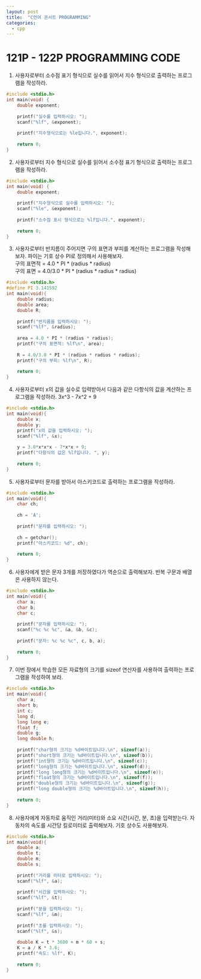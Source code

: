 ```yaml
---
layout: post
title:  "C언어 콘서트 PROGRAMMING"
categories:
  - cpp
---
```

# 121P - 122P PROGRAMMING CODE

1.  사용자로부터 소수점 표기 형식으로 실수를 읽어서 지수 형식으로 출력하는 프로그램을 작성하라.
```c
#include <stdio.h>
int main(void) {
	double exponent;
	
	printf("실수를 입력하시오: ");
	scanf("%lf", &exponent);
	
	printf("지수형식으로는 %le입니다.", exponent);
	
	return 0; 
}
```  

2.  사용자로부터 지수 형식으로 실수를 읽어서 소수점 표기 형식으로 출력하는 프로그램을 작성하라.
```c
#include <stdio.h>
int main(void) {
	double exponent;
	
	printf("지수형식으로 실수를 입력하시오: ");
	scanf("%le", &exponent);
	
	printf("소수점 표시 형식으로는 %lf입니다.", exponent); 
	
	return 0; 
}
```  

3.  사용자로부터 반지름이 주어지면 구의 표면과 부피를 계산하는 프로그램을 작성해보자. 파이는 기호 상수 PI로 정의해서 사용해보자.  
 구의 표면적 = 4.0 * PI * (radius * radius)  
 구의 표면 = 4.0/3.0 * PI * (radius * radius * radius)  
```c
#include <stdio.h>
#define PI 3.141592
int main(void){
	double radius;
	double area;
	double R;
	
	printf("반지름을 입력하시오: ");
	scanf("%lf", &radius);
	
	area = 4.0 * PI * (radius * radius);
	printf("구의 표면적: %lf\n", area);
	
	R = 4.0/3.0 * PI * (radius * radius * radius);
	printf("구의 부피: %lf\n", R);
	
	return 0;
}  
```

4.  사용자로부터 x의 값을 실수로 입력받아서 다음과 같은 다항식의 값을 계산하는 프로그램을 작성하라.
3x^3 - 7x^2 + 9
```c
#include <stdio.h>
int main(void){
	double x;
	double y; 
	printf("x의 값을 입력하시오: ");
	scanf("%lf", &x); 
	
	y = 3.0*x*x*x - 7*x*x + 9;
	printf("다항식의 값은 %lf입니다. ", y);
	
	return 0;
}
```  

5.  사용자로부터 문자를 받아서 아스키코드로 출력하는 프로그램을 작성하라.
```c
#include <stdio.h>
int main(void){
	char ch;
	
	ch = 'A';
	
	printf("문자를 입력하시오: ");
	
	ch = getchar();
	printf("아스키코드: %d", ch); 
	
	return 0;
}  
```

6.  사용자에게 받은 문자 3개를 저장하였다가 역순으로 출력해보자. 반복 구문과 배열은 사용하지 않는다.
```c
#include <stdio.h>
int main(void){
	char a;
	char b;
	char c;
	
	printf("문자를 입력하시오: ");
	scanf("%c %c %c", &a, &b, &c);
	
	printf("문자: %c %c %c", c, b, a);
	 
	return 0;
}  
```

7.  이번 장에서 학습한 모든 자료형의 크기를 sizeof 연산자를 사용하여 출력하는 프로그램을 작성하여 보라.
```c
#include <stdio.h>
int main(void){
	char a;
	short b;
	int c;
	long d;
	long long e;
	float f;
	double g;
	long double h;
	
	printf("char형의 크기는 %d바이트입니다.\n", sizeof(a));
	printf("short형의 크기는 %d바이트입니다.\n", sizeof(b));
	printf("int형의 크기는 %d바이트입니다.\n", sizeof(c));
	printf("long형의 크기는 %d바이트입니다.\n", sizeof(d));
	printf("long long형의 크기는 %d바이트입니다.\n", sizeof(e));
	printf("float형의 크기는 %d바이트입니다.\n", sizeof(f));
	printf("double형의 크기는 %d바이트입니다.\n", sizeof(g));
	printf("long double형의 크기는 %d바이트입니다.\n", sizeof(h));
	
	return 0;
}  
```

8.  사용자에게 자동차로 움직인 거리(미터)와 소요 시간(시간, 분, 초)을 입력받는다. 자동차의 속도를 시간당 킬로미터로 출력해보자. 기호 상수도 사용해보자.
```c
#include <stdio.h>
int main(void){
	double a;
	double t;
	double m;
	double s;
	
	printf("거리를 미터로 입력하시오: ");
	scanf("%lf", &a);
	
	printf("시간을 입력하시오: ");
	scanf("%lf", &t);
	
	printf("분을 입력하시오: ");
	scanf("%lf", &m);
	
	printf("초를 입력하시오: ");
	scanf("%lf", &s);
	
	double K = t * 3600 + m * 60 + s;
	K = a / K * 3.6;
	printf("속도: %lf", K);
	
	return 0;
}  
```

